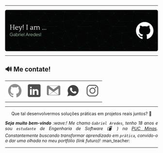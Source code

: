 ----- 

<div> <img align="center" alt="Header" src="img/githeader.png"/> </div> 

-----

<h2>🔊​​ Me contate!</h2>
<div align="center">
<table>
<tr>
 <td align="center" colspan="11"></td>
</tr> 
<tr>
  <td>
    <a href="https://github.com/ImGabrielAredes" target="_blank">
      <img src="img/icongit.png" width="50px" height="50px"/>
    </a>
  </td>
  <td>
    <a href="https://www.linkedin.com/in/gabrielaredes" target="_blank">
      <img src="img/iconlink.png" width="50px" height="50px"/>
    </a>
  </td>
  <td>
    <a href="mailto:gabrielaredes1@gmail.com" target="_blank">
      <img src="img/icongmail.png" width="50px" height="50px"/>
    </a>
  </td>
  <td>
    <a href="https://wa.me/5531981133139" target="_blank">
      <img src="img/whatsicon.png" width="50px" height="50px"/>
    </a>
  </td>
  <td>
    <a href="https://www.instagram.com/gabriels.aredes/" target="_blank">
      <img src="img/iconinsta.png" width="50px" height="50px"/>
    </a>
  </td>
</tr>
<tr>
 <td align="center" colspan="11"></td>
</tr> 
</table>
</div>

-----

<div align="center">
  <p>Que tal desenvolvermos soluções práticas em projetos reais juntos? 🚀</p>
</div>

<div align="justify">
  <i>
    <b>Seja muito bem-vindo</b> :wave:!  
    Me chamo <code>Gabriel Aredes</code>, tenho 18 anos e sou 
    <code>estudante</code> de Engenharia de Software (🖥️) na 
    <a href="https://www.pucminas.br/" target="_blank">PUC Minas</a>.  
    Constantemente buscando transformar aprendizado em <code>prática</code>, 
    convido-o a dar uma olhada no meu portfólio (link futuro)!
  </i> :man_teacher:
</div>

-----

